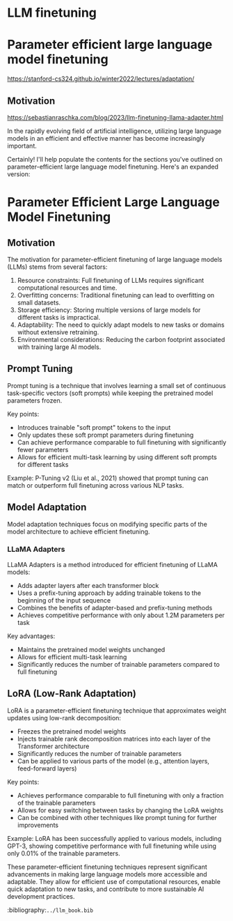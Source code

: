 # LLM finetuning


# Parameter efficient large language model finetuning

https://stanford-cs324.github.io/winter2022/lectures/adaptation/

## Motivation

https://sebastianraschka.com/blog/2023/llm-finetuning-llama-adapter.html

In the rapidly evolving field of artificial intelligence, utilizing large language models in an efficient and effective manner has become increasingly important.

Certainly! I'll help populate the contents for the sections you've outlined on parameter-efficient large language model finetuning. Here's an expanded version:

# Parameter Efficient Large Language Model Finetuning

## Motivation

The motivation for parameter-efficient finetuning of large language models (LLMs) stems from several factors:

1. Resource constraints: Full finetuning of LLMs requires significant computational resources and time.
2. Overfitting concerns: Traditional finetuning can lead to overfitting on small datasets.
3. Storage efficiency: Storing multiple versions of large models for different tasks is impractical.
4. Adaptability: The need to quickly adapt models to new tasks or domains without extensive retraining.
5. Environmental considerations: Reducing the carbon footprint associated with training large AI models.

## Prompt Tuning

Prompt tuning is a technique that involves learning a small set of continuous task-specific vectors (soft prompts) while keeping the pretrained model parameters frozen.

Key points:
- Introduces trainable "soft prompt" tokens to the input
- Only updates these soft prompt parameters during finetuning
- Can achieve performance comparable to full finetuning with significantly fewer parameters
- Allows for efficient multi-task learning by using different soft prompts for different tasks

Example: P-Tuning v2 (Liu et al., 2021) showed that prompt tuning can match or outperform full finetuning across various NLP tasks.

## Model Adaptation

Model adaptation techniques focus on modifying specific parts of the model architecture to achieve efficient finetuning.

### LLaMA Adapters

LLaMA Adapters is a method introduced for efficient finetuning of LLaMA models:

- Adds adapter layers after each transformer block
- Uses a prefix-tuning approach by adding trainable tokens to the beginning of the input sequence
- Combines the benefits of adapter-based and prefix-tuning methods
- Achieves competitive performance with only about 1.2M parameters per task

Key advantages:
- Maintains the pretrained model weights unchanged
- Allows for efficient multi-task learning
- Significantly reduces the number of trainable parameters compared to full finetuning

## LoRA (Low-Rank Adaptation)

LoRA is a parameter-efficient finetuning technique that approximates weight updates using low-rank decomposition:

- Freezes the pretrained model weights
- Injects trainable rank decomposition matrices into each layer of the Transformer architecture
- Significantly reduces the number of trainable parameters
- Can be applied to various parts of the model (e.g., attention layers, feed-forward layers)

Key points:
- Achieves performance comparable to full finetuning with only a fraction of the trainable parameters
- Allows for easy switching between tasks by changing the LoRA weights
- Can be combined with other techniques like prompt tuning for further improvements

Example: LoRA has been successfully applied to various models, including GPT-3, showing competitive performance with full finetuning while using only 0.01% of the trainable parameters.

These parameter-efficient finetuning techniques represent significant advancements in making large language models more accessible and adaptable. They allow for efficient use of computational resources, enable quick adaptation to new tasks, and contribute to more sustainable AI development practices.


:bibliography:`../llm_book.bib`
